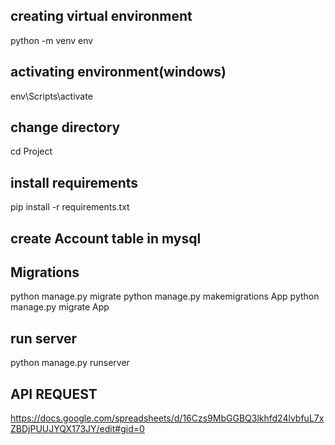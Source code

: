 ## creating virtual environment
python -m venv env

## activating environment(windows)
env\Scripts\activate

## change directory
cd Project

## install requirements
pip install -r requirements.txt

## create Account table in mysql

## Migrations
python manage.py migrate
python manage.py makemigrations App
python manage.py migrate App

## run server
python manage.py runserver


## API REQUEST
https://docs.google.com/spreadsheets/d/16Czs9MbGGBQ3lkhfd24lvbfuL7xZBDjPUUJYQX173JY/edit#gid=0